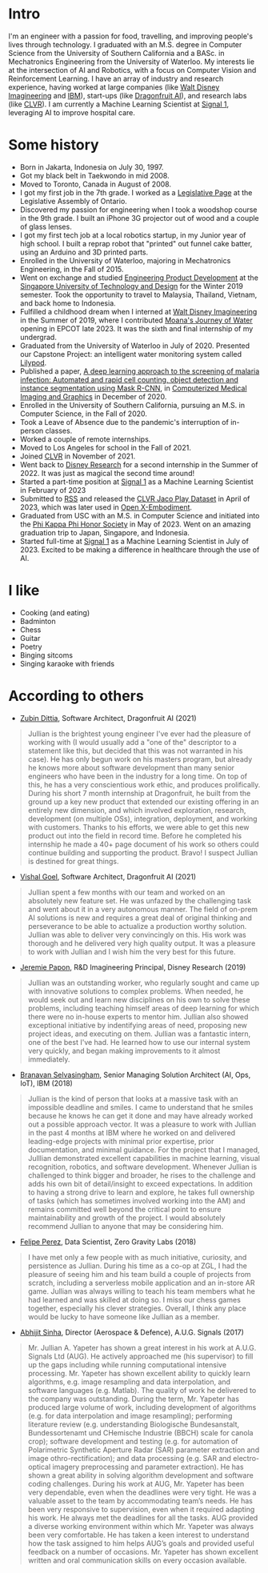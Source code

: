 
# Intro

I'm an engineer with a passion for food, travelling, and improving people's lives through technology. I graduated with an M.S. degree in Computer Science from the University of Southern California and a BASc. in Mechatronics Engineering from the University of Waterloo. My interests lie at the intersection of AI and Robotics, with a focus on Computer Vision and Reinforcement Learning. I have an array of industry and research experience, having worked at large companies (like [Walt Disney Imagineering](https://la.disneyresearch.com/) and [IBM](https://www.ibm.com/ca-en)), start-ups (like [Dragonfruit AI](https://www.dragonfruit.ai/)), and research labs (like [CLVR](https://clvrai.com/)). I am currently a Machine Learning Scientist at [Signal 1](https://signal1.ai/), leveraging AI to improve hospital care.

# Some history

- Born in Jakarta, Indonesia on July 30, 1997.
- Got my black belt in Taekwondo in mid 2008.
- Moved to Toronto, Canada in August of 2008.
- I got my first job in the 7th grade. I worked as a [Legislative Page](https://www.ola.org/en/visit-learn/programs/about-page-program) at the Legislative Assembly of Ontario.
- Discovered my passion for engineering when I took a woodshop course in the 9th grade. I built an iPhone 3G projector out of wood and a couple of glass lenses.
- I got my first tech job at a local robotics startup, in my Junior year of high school. I built a reprap robot that "printed" out funnel cake batter, using an Arduino and 3D printed parts.
- Enrolled in the University of Waterloo, majoring in Mechatronics Engineering, in the Fall of 2015. 
- Went on exchange and studied [Engineering Product Development](https://epd.sutd.edu.sg/) at the [Singapore University of Technology and Design](https://www.sutd.edu.sg/) for the Winter 2019 semester. Took the opportunity to travel to Malaysia, Thailand, Vietnam, and back home to Indonesia.
- Fulfilled a childhood dream when I interned at [Walt Disney Imagineering](https://sites.disney.com/waltdisneyimagineering/) in the Summer of 2019, where I contributed [Moana's Journey of Water](https://www.disneytouristblog.com/moana-journey-water-opening-info/) opening in EPCOT late 2023. It was the sixth and final internship of my undergrad.
- Graduated from the University of Waterloo in July of 2020. Presented our Capstone Project: an intelligent water monitoring system called [Lilypod](https://devpost.com/software/lilypod).
- Published a paper, [A deep learning approach to the screening of malaria infection: Automated and rapid cell counting, object detection and instance segmentation using Mask R-CNN](https://www.sciencedirect.com/science/article/abs/pii/S0895611120301403), in [Computerized Medical Imaging and Graphics](https://www.sciencedirect.com/journal/computerized-medical-imaging-and-graphics) in December of 2020.
- Enrolled in the University of Southern California, pursuing an M.S. in Computer Science, in the Fall of 2020.
- Took a Leave of Absence due to the pandemic's interruption of in-person classes.
- Worked a couple of remote internships.
- Moved to Los Angeles for school in the Fall of 2021.
- Joined [CLVR](https://clvrai.com/) in November of 2021.
- Went back to [Disney Research](https://la.disneyresearch.com/) for a second internship in the Summer of 2022. It was just as magical the second time around!
- Started a part-time position at [Signal 1](https://signal1.ai/) as a Machine Learning Scientist in February of 2023
- Submitted to [RSS](https://roboticsconference.org/) and released the [CLVR Jaco Play Dataset](https://github.com/clvrai/clvr_jaco_play_dataset?tab=readme-ov-file) in April of 2023, which was later used in [Open X-Embodiment](https://arxiv.org/html/2310.08864v4).
- Graduated from USC with an M.S. in Computer Science and initiated into the [Phi Kappa Phi Honor Society](https://en.wikipedia.org/wiki/Phi_Kappa_Phi) in May of 2023. Went on an amazing graduation trip to Japan, Singapore, and Indonesia.
- Started full-time at [Signal 1](https://signal1.ai/) as a Machine Learning Scientist in July of 2023. Excited to be making a difference in healthcare through the use of AI.

# I like

- Cooking (and eating)
- Badminton
- Chess
- Guitar
- Poetry
- Binging sitcoms
- Singing karaoke with friends

# According to others

- [Zubin Dittia](https://www.linkedin.com/in/zubindittia/), Software Architect, Dragonfruit AI (2021)
> Jullian is the brightest young engineer I've ever had the pleasure of working with (I would usually add a "one of the" descriptor to a statement like this, but decided that this was not warranted in his case). He has only begun work on his masters program, but already he knows more about software development than many senior engineers who have been in the industry for a long time. On top of this, he has a very conscientious work ethic, and produces prolifically. During his short 7 month internship at Dragonfruit, he built from the ground up a key new product that extended our existing offering in an entirely new dimension, and which involved exploration, research, development (on multiple OSs), integration, deployment, and working with customers. Thanks to his efforts, we were able to get this new product out into the field in record time. Before he completed his internship he made a 40+ page document of his work so others could continue building and supporting the product. Bravo! I suspect Jullian is destined for great things.

- [Vishal Goel](https://www.linkedin.com/in/vshlgl/), Software Architect, Dragonfruit AI (2021)
> Jullian spent a few months with our team and worked on an absolutely new feature set. He was unfazed by the challenging task and went about it in a very autonomous manner.
The field of on-prem AI solutions is new and requires a great deal of original thinking and perseverance to be able to actualize a production worthy solution. Jullian was able to deliver very convincingly on this.
His work was thorough and he delivered very high quality output. It was a pleasure to work with Jullian and I wish him the very best for this future.

- [Jeremie Papon](https://www.linkedin.com/in/jeremie-papon-112ab655/), R&D Imagineering Principal, Disney Research (2019)
> Jullian was an outstanding worker, who regularly sought and came up with innovative solutions to complex problems. When needed, he would seek out and learn new disciplines on his own to solve these problems, including teaching himself areas of deep learning for which there were no in-house experts to mentor him. Jullian also showed exceptional initiative by indentifying areas of need, proposing new project ideas, and executing on them. Jullian was a fantastic intern, one of the best I've had. He learned how to use our internal system very quickly, and began making improvements to it almost immediately.

- [Branavan Selvasingham](https://www.linkedin.com/in/branavanselvasingham/), Senior Managing Solution Architect (AI, Ops, IoT), IBM (2018)
> Jullian is the kind of person that looks at a massive task with an impossible deadline and smiles. I came to understand that he smiles because he knows he can get it done and may have already worked out a possible approach vector. It was a pleasure to work with Jullian in the past 4 months at IBM where he worked on and delivered leading-edge projects with minimal prior expertise, prior documentation, and minimal guidance. For the project that I managed, Julllian demonstrated excellent capabilities in machine learning, visual recognition, robotics, and software development. Whenever Jullian is challenged to think bigger and broader, he rises to the challenge and adds his own bit of detail/insight to exceed expectations. In addition to having a strong drive to learn and explore, he takes full ownership of tasks (which has sometimes involved working into the AM) and remains committed well beyond the critical point to ensure maintainability and growth of the project. I would absolutely recommend Jullian to anyone that may be considering him. 

- [Felipe Perez](https://www.linkedin.com/in/felipe-perez-/), Data Scientist, Zero Gravity Labs (2018)
> I have met only a few people with as much initiative, curiosity, and persistence as Jullian. During his time as a co-op at ZGL, I had the pleasure of seeing him and his team build a couple of projects from scratch, including a serverless mobile application and an in-store AR game. Jullian was always willing to teach his team members what he had learned and was skilled at doing so. I miss our chess games together, especially his clever strategies. Overall, I think any place would be lucky to have someone like Jullian as a member.

- [Abhijit Sinha](https://www.linkedin.com/in/abhijit-sinha-8365112/), Director (Aerospace & Defence), A.U.G. Signals (2017)
> Mr. Jullian A. Yapeter has shown a great interest in his work at A.U.G. Signals Ltd (AUG). He actively approached me (his supervisor) to fill up the gaps including while running computational intensive processing. Mr. Yapeter has shown excellent ability to quickly learn algorithms, e.g. image resampling and data interpolation, and software languages (e.g. Matlab). The quality of work he delivered to the company was outstanding. During the term, Mr. Yapeter has produced large volume of work, including development of algorithms (e.g. for data interpolation and image resampling); performing literature review (e.g. understanding Biologische Bundesanstalt, Bundessortenamt und CHemische Industrie (BBCH) scale for canola crop); software development and testing (e.g. for automation of Polarimetric Synthetic Aperture Radar (SAR) parameter extraction and image othro-rectification); and data processing (e.g. SAR and electro-optical imagery preprocessing and parameter extraction). He has shown a great ability in solving algorithm development and software coding challenges. During his work at AUG, Mr. Yapeter has been very dependable, even when the deadlines were very tight. He was a valuable asset to the team by accommodating team’s needs. He has been very responsive to supervision, even when it required adapting his work. He always met the deadlines for all the tasks. AUG provided a diverse working environment within which Mr. Yapeter was always been very comfortable. He has taken a keen interest to understand how the task assigned to him helps AUG’s goals and provided useful feedback on a number of occasions. Mr. Yapeter has shown excellent written and oral communication skills on every occasion available.